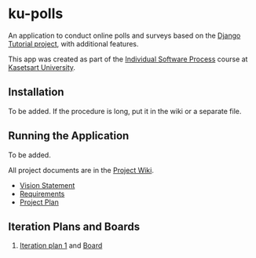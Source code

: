 # ku-polls

An application to conduct online polls and surveys based
on the [Django Tutorial project](https://docs.djangoproject.com/en/5.1/intro/tutorial01/), with
additional features.

This app was created as part of the [Individual Software Process](
https://cpske.github.io/ISP) course at [Kasetsart University](https://www.ku.ac.th).

## Installation

To be added. If the procedure is long, put it in the wiki or a separate file.

## Running the Application

To be added.

All project documents are in the [Project Wiki](https://github.com/Napoldej/ku-polls/wiki).

- [Vision Statement](https://github.com/Napoldej/ku-polls/wiki/Vision-and-Scope)
- [Requirements](https://github.com/Napoldej/ku-polls/wiki/Requirements)
- [Project Plan](https://github.com/Napoldej/ku-polls/wiki/Project-plan)


## Iteration Plans and Boards
1. [Iteration plan 1](https://github.com/Napoldej/ku-polls/wiki/iteration-1-plan) and [Board](https://github.com/users/Napoldej/projects/4)

